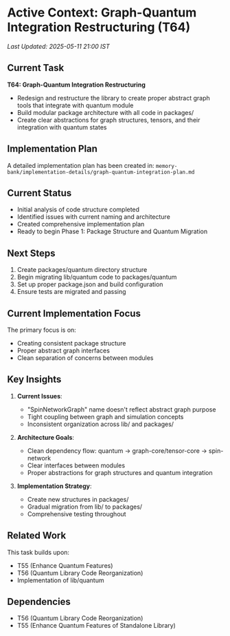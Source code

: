 # Active Context: Graph-Quantum Integration Restructuring (T64)
*Last Updated: 2025-05-11 21:00 IST*

## Current Task
**T64: Graph-Quantum Integration Restructuring**
- Redesign and restructure the library to create proper abstract graph tools that integrate with quantum module
- Build modular package architecture with all code in packages/
- Create clear abstractions for graph structures, tensors, and their integration with quantum states

## Implementation Plan
A detailed implementation plan has been created in:
`memory-bank/implementation-details/graph-quantum-integration-plan.md`

## Current Status
- Initial analysis of code structure completed
- Identified issues with current naming and architecture
- Created comprehensive implementation plan
- Ready to begin Phase 1: Package Structure and Quantum Migration

## Next Steps
1. Create packages/quantum directory structure
2. Begin migrating lib/quantum code to packages/quantum
3. Set up proper package.json and build configuration
4. Ensure tests are migrated and passing

## Current Implementation Focus
The primary focus is on:
- Creating consistent package structure
- Proper abstract graph interfaces
- Clean separation of concerns between modules

## Key Insights
1. **Current Issues**:
   - "SpinNetworkGraph" name doesn't reflect abstract graph purpose
   - Tight coupling between graph and simulation concepts
   - Inconsistent organization across lib/ and packages/

2. **Architecture Goals**:
   - Clean dependency flow: quantum → graph-core/tensor-core → spin-network
   - Clear interfaces between modules
   - Proper abstractions for graph structures and quantum integration

3. **Implementation Strategy**:
   - Create new structures in packages/
   - Gradual migration from lib/ to packages/
   - Comprehensive testing throughout

## Related Work
This task builds upon:
- T55 (Enhance Quantum Features)
- T56 (Quantum Library Code Reorganization)
- Implementation of lib/quantum

## Dependencies
- T56 (Quantum Library Code Reorganization)
- T55 (Enhance Quantum Features of Standalone Library)
